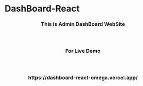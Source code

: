 # DashBoard-React

<h3 align="center">This Is Admin DashBoard WebSite<h3>
  <br/>
  
<h3 align="center">For Live Demo<h3> <br/>
  
<h3 align="center">https://dashboard-react-omega.vercel.app/<h3>
